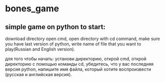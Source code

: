 # bones_game
simple game on python
to start:
--------------------
download directory
open cmd,
open directory with cd command,
make sure you have last version of python,
write name of file that you want to play(Russian and English version).

для того чтобы начать:
установи директорию,
открой cmd,
открой директорию с помощью команды cd,
убедитесь, что у вас последняя версия python,
напишите имя файла, который хотите воспроизвести (русская и английская версия).
